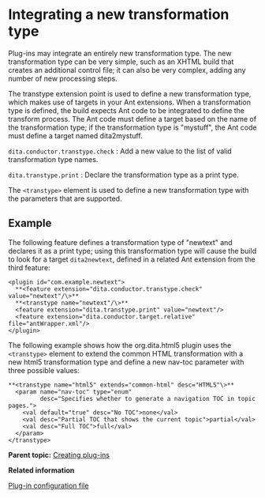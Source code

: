# Integrating a new transformation type

Plug-ins may integrate an entirely new transformation type. The new transformation type can be very simple, such as an XHTML build that creates an additional control file; it can also be very complex, adding any number of new processing steps.

The transtype extension point is used to define a new transformation type, which makes use of targets in your Ant extensions. When a transformation type is defined, the build expects Ant code to be integrated to define the transform process. The Ant code must define a target based on the name of the transformation type; if the transformation type is "mystuff", the Ant code must define a target named dita2mystuff.

`dita.conductor.transtype.check`
:   Add a new value to the list of valid transformation type names.

`dita.transtype.print`
:   Declare the transformation type as a print type.

The `<transtype>` element is used to define a new transformation type with the parameters that are supported.

## Example

The following feature defines a transformation type of "newtext" and declares it as a print type; using this transformation type will cause the build to look for a target `dita2newtext`, defined in a related Ant extension from the third feature:

```
<plugin id="com.example.newtext">
  **<feature extension="dita.conductor.transtype.check" value="newtext"/\>**
  **<transtype name="newtext"/\>**
  <feature extension="dita.transtype.print" value="newtext"/>
  <feature extension="dita.conductor.target.relative" file="antWrapper.xml"/>
</plugin>
```

The following example shows how the org.dita.html5 plugin uses the `<transtype>` element to extend the common HTML transformation with a new html5 transformation type and define a new nav-toc parameter with three possible values:

```
**<transtype name="html5" extends="common-html" desc="HTML5"\>**
  <param name="nav-toc" type="enum" 
         desc="Specifies whether to generate a navigation TOC in topic pages.">
    <val default="true" desc="No TOC">none</val>
    <val desc="Partial TOC that shows the current topic">partial</val>
    <val desc="Full TOC">full</val>
  </param>
</transtype>
```

**Parent topic:** [Creating plug-ins](../dev_ref/plugins-overview.md)

**Related information**  


[Plug-in configuration file](../dev_ref/plugin-configfile.md)

